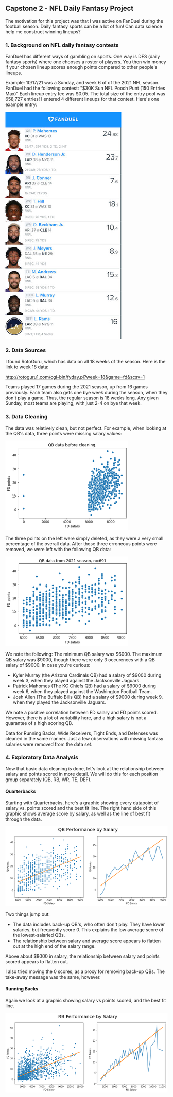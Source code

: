 
## Capstone 2 - NFL Daily Fantasy Project

The motivation for this project was that I was active on FanDuel during the football season.
Daily fantasy sports can be a lot of fun! Can data science help me construct winning lineups?

### 1. Background on NFL daily fantasy contests
FanDuel has different ways of gambling on sports. One way is DFS (daily fantasy sports) where one chooses a roster of players.
You then win money if your chosen lineup scores enough points compared to other people's lineups.

Example: 10/17/21 was a Sunday, and week 6 of of the 2021 NFL season.
FanDuel had the following contest: "$30K Sun NFL Pooch Punt (150 Entries Max)"
Each lineup entry fee was $0.05. The total size of the entry pool was 658,727 entries!
I entered 4 different lineups for that contest. Here's one example entry:

![This is an image](https://github.com/mruston209/Springboard/blob/main/Capstone2/FanDuel_Entry_Small.jpeg)

### 2. Data Sources
I found RotoGuru, which has data on all 18 weeks of the season.
Here is the link to week 18 data:

http://rotoguru1.com/cgi-bin/fyday.pl?week=18&game=fd&scsv=1

Teams played 17 games during the 2021 season, up from 16 games previously.
Each team also gets one bye week during the season, when they don't play a game.
Thus, the regular season is 18 weeks long.
Any given Sunday, most teams are playing, with just 2-4 on bye that week.

### 3. Data Cleaning
The data was relatively clean, but not perfect.
For example, when looking at the QB's data, three points were missing salary values:

![Image of QB data](https://github.com/mruston209/Springboard/blob/main/Capstone2/QB_data_before_cleaning.png)

The three points on the left were simply deleted, as they were a very small percentage of the overall data.
After those three erroneous points were removed, we were left with the following QB data:

![Image of QB data](https://github.com/mruston209/Springboard/blob/main/Capstone2/QB_data_after_cleaning.png)

We note the following:
The minimum QB salary was $6000.
The maximum QB salary was $9000, though there were only 3 occurences with a QB salary of $9000.
In case you're curious:

* Kyler Murray (the Arizona Cardinals QB) had a salary of $9000 during week 3, when they played against the Jacksonville Jaguars.
* Patrick Mahomes (The KC Chiefs QB) had a salary of $9000 during week 6, when they played against the Washington Football Team.
* Josh Allen (The Buffalo Bills QB) had a salary of $9000 during week 9, when they played the Jacksonville Jaguars.

We note a positive correlation between FD salary and FD points scored.
However, there is a lot of variability here, and a high salary is not a guarantee of a high scoring QB.

Data for Running Backs, Wide Receivers, Tight Ends, and Defenses was cleaned in the same manner.
Just a few observations with missing fantasy salaries were removed from the data set.

### 4. Exploratory Data Analysis
Now that basic data cleaning is done, let's look at the relationship between salary and points scored in more detail.
We will do this for each position group separately (QB, RB, WR, TE, DEF).

#### Quarterbacks
Starting with Quarterbacks, here's a graphic showing every datapoint of salary vs. points scored and the best fit line.
The right hand side of this graphic shows average score by salary, as well as the line of best fit through the data.

![Image of QB data](https://github.com/mruston209/Springboard/blob/main/Capstone2/QB_performance_linear.png)

Two things jump out:

* The data includes back-up QB's, who often don't play. They have lower salaries, but frequently score 0. This explains the low average score of the lowest-salaried QBs.
* The relationship between salary and average score appears to flatten out at the high end of the salary range.

Above about $8000 in salary, the relationship between salary and points scored appears to flatten out.

I also tried moving the 0 scores, as a proxy for removing back-up QBs. The take-away message was the same, however.

#### Running Backs
Again we look at a graphic showing salary vs points scored, and the best fit line.

![Image of RB data](https://github.com/mruston209/Springboard/blob/main/Capstone2/RB_performance_linear.png)







